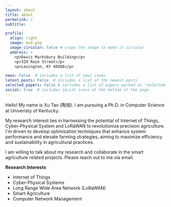 ```yaml
---
layout: about
title: about
permalink: /
subtitle: 

profile:
  align: right
  image: Xu4.png
  image_circular: false # crops the image to make it circular
  address: >
    <p>Davis Marksbury Building</p>
    <p>329 Rose Street</p>
    <p>Lexington, KY 40506</p>

news: False  # includes a list of news items
latest_posts: False  # includes a list of the newest posts
selected_papers: False # includes a list of papers marked as "selected={true}"
social: true  # includes social icons at the bottom of the page
---
```

Hello! My name is Xu Tao (陶旭). I am pursuing a Ph.D. in Computer Science at Univeristy of Kentucky. 

My research interest lies in harnessing the potential of Internet of Things, Cyber-Physical System and LoRaWAN to revolutionize precision agriculture.
I'm driven to develop optimization techniques that enhance system performance and elevate farming strategies, aiming 
to maximize efficiency and sustainability in agricultural practices.

I am willing to talk about my research and collaborate in the smart agriculture related projects. 
Please reach out to me via email.


**Research Interests**
- Internet of Things 
- Cyber-Physical Systems
- Long Range Wide Area Network (LoRaWAN)
- Smart Agriculture
- Computer Network Management




